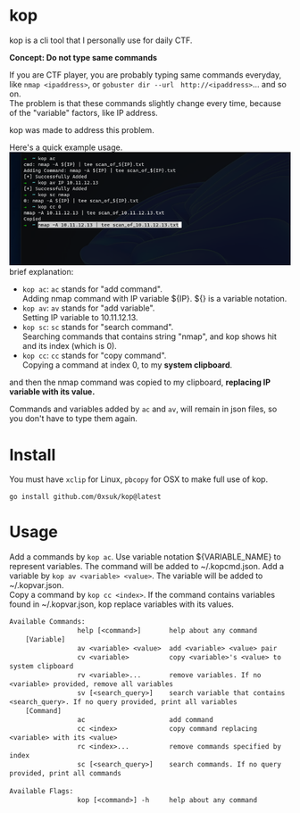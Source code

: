 # kop
kop is a cli tool that I personally use for daily CTF. 

**Concept: Do not type same commands**
  
If you are CTF player, you are probably typing same commands everyday, like `nmap <ipaddress>`, or `gobuster dir --url　http://<ipaddress>`... and so on.  
The problem is that these commands slightly change every time, because of the "variable" factors, like IP address.

kop was made to address this problem. 


Here's a quick example usage.  
![image](https://github.com/0xsuk/kop/blob/main/.github/example.png)  
brief explanation:  
- `kop ac`: `ac` stands for "add command".   
Adding nmap command with IP variable ${IP}.  ${} is a variable notation.    
- `kop av`: `av` stands for "add variable".    
Setting IP variable to 10.11.12.13.
- `kop sc`: `sc` stands for "search command".   
Searching commands that contains string "nmap", and kop shows hit and its index (which is 0).   
- `kop cc`: `cc` stands for "copy command".   
Copying a command at index 0, to my **system clipboard**.  

and then the nmap command was copied to my clipboard, **replacing IP variable with its value.**

Commands and variables added by `ac` and `av`, will remain in json files, so you don't have to type them again.  

# Install
You must have `xclip` for Linux, `pbcopy` for OSX to make full use of kop.  
```
go install github.com/0xsuk/kop@latest
```

# Usage
Add a commands by `kop ac`. Use variable notation ${VARIABLE_NAME} to represent variables. The command will be added to ~/.kopcmd.json. 
Add a variable by `kop av <variable> <value>`. The variable will be added to ~/.kopvar.json.  
Copy a command by `kop cc <index>`. If the command contains variables found in ~/.kopvar.json, kop replace variables with its values.  


```
Available Commands:
                 help [<command>]       help about any command
    [Variable]
                 av <variable> <value>  add <variable> <value> pair
                 cv <variable>          copy <variable>'s <value> to system clipboard
                 rv <variable>...       remove variables. If no <variable> provided, remove all variables
                 sv [<search_query>]    search variable that contains <search_query>. If no query provided, print all variables
    [Command]
                 ac                     add command
                 cc <index>             copy command replacing <variable> with its <value>
                 rc <index>...          remove commands specified by index
                 sc [<search_query>]    search commands. If no query provided, print all commands

Available Flags:
                 kop [<command>] -h     help about any command
```
